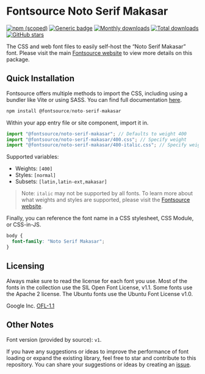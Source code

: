 # Fontsource Noto Serif Makasar

[![npm (scoped)](https://img.shields.io/npm/v/@fontsource/noto-serif-makasar?color=brightgreen)](https://www.npmjs.com/package/@fontsource/noto-serif-makasar) [![Generic badge](https://img.shields.io/badge/fontsource-passing-brightgreen)](https://github.com/fontsource/fontsource) [![Monthly downloads](https://badgen.net/npm/dm/@fontsource/noto-serif-makasar)](https://github.com/fontsource/fontsource) [![Total downloads](https://badgen.net/npm/dt/@fontsource/noto-serif-makasar)](https://github.com/fontsource/fontsource) [![GitHub stars](https://img.shields.io/github/stars/fontsource/fontsource.svg?style=social&label=Star)](https://github.com/fontsource/fontsource/stargazers)

The CSS and web font files to easily self-host the “Noto Serif Makasar” font. Please visit the main [Fontsource website](https://fontsource.org/fonts/noto-serif-makasar) to view more details on this package.

## Quick Installation

Fontsource offers multiple methods to import the CSS, including using a bundler like Vite or using SASS. You can find full documentation [here](https://fontsource.org/docs/getting-started/introduction).

```javascript
npm install @fontsource/noto-serif-makasar
```

Within your app entry file or site component, import it in.

```javascript
import "@fontsource/noto-serif-makasar"; // Defaults to weight 400
import "@fontsource/noto-serif-makasar/400.css"; // Specify weight
import "@fontsource/noto-serif-makasar/400-italic.css"; // Specify weight and style
```

Supported variables:
- Weights: `[400]`
- Styles: `[normal]`
- Subsets: `[latin,latin-ext,makasar]`

> Note: `italic` may not be supported by all fonts. To learn more about what weights and styles are supported, please visit the [Fontsource website](https://fontsource.org/fonts/noto-serif-makasar).

Finally, you can reference the font name in a CSS stylesheet, CSS Module, or CSS-in-JS.

```css
body {
  font-family: "Noto Serif Makasar";
}
```

## Licensing
Always make sure to read the license for each font you use. Most of the fonts in the collection use the SIL Open Font License, v1.1. Some fonts use the Apache 2 license. The Ubuntu fonts use the Ubuntu Font License v1.0.

Google Inc.
[OFL-1.1](http://scripts.sil.org/OFL)

## Other Notes
Font version (provided by source): `v1`.

If you have any suggestions or ideas to improve the performance of font loading or expand the existing library, feel free to star and contribute to this repository. You can share your suggestions or ideas by creating an [issue](https://github.com/fontsource/fontsource/issues).